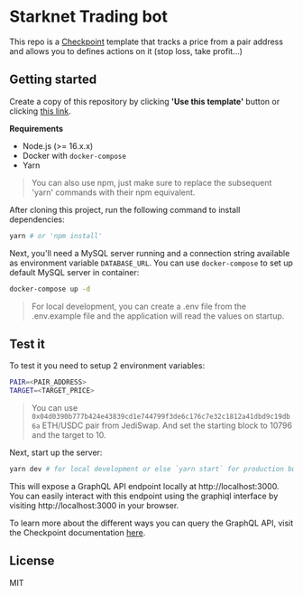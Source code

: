 # Starknet Trading bot

This repo is a [Checkpoint](https://checkpoint.fyi) template that tracks a price from a pair address and allows you to defines actions on it (stop loss, take profit...)

## Getting started

Create a copy of this repository by clicking **'Use this template'** button or clicking [this
link](https://github.com/snapshot-labs/token-api-checkpoint/generate).

**Requirements**

- Node.js (>= 16.x.x)
- Docker with `docker-compose`
- Yarn

> You can also use npm, just make sure to replace the subsequent 'yarn' commands with their npm equivalent.

After cloning this project, run the following command to install dependencies:

```bash
yarn # or 'npm install'
```

Next, you'll need a MySQL server running and a connection string available as environment variable `DATABASE_URL`.
You can use `docker-compose` to set up default MySQL server in container:

```bash
docker-compose up -d
```

> For local development, you can create a .env file from the .env.example file and the application will read the values on startup.

## Test it

To test it you need to setup 2 environment variables:

```bash
PAIR=<PAIR_ADDRESS>
TARGET=<TARGET_PRICE>
```

> You can use `0x04d0390b777b424e43839cd1e744799f3de6c176c7e32c1812a41dbd9c19db6a` ETH/USDC pair from JediSwap. And set the starting block to 10796 and the target to 10.

Next, start up the server:

```bash
yarn dev # for local development or else `yarn start` for production build.
```

This will expose a GraphQL API endpoint locally at http://localhost:3000. You can easily interact with this endpoint using the graphiql interface by visiting http://localhost:3000 in your browser.

To learn more about the different ways you can query the GraphQL API, visit the Checkpoint documentation [here](https://docs.checkpoint.fyi/).

## License

MIT
